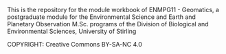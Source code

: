 This is the repository for the module workbook of ENMPG11 - Geomatics, a postgraduate module for the Environmental Science and Earth and Planetary Observation M.Sc. programs of the Division of Biological and Environmental Sciences, University of Stirling

COPYRIGHT: Creative Commons BY-SA-NC 4.0
